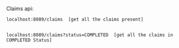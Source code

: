 Claims api:

 
  	localhost:8089/claims  [get all the claims present] 
 
 
  	localhost:8089/claims?status=COMPLETED  [get all the claims in COMPLETED Status]
